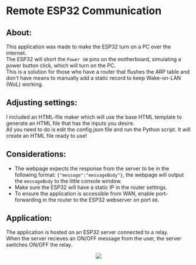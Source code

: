 # Remote ESP32 Communication

## About:

This application was made to make the ESP32 turn on a PC over the internet.  
The ESP32 will short the `Power SW` pins on the motherboard, simulating a power button click, which will turn on the PC.  
This is a solution for those who have a router that flushes the ARP table and don't have means to manually add a static record to keep Wake-on-LAN (WoL) working.

## Adjusting settings:

I included an HTML-file maker which will use the base HTML template to generate an HTML file that has the inputs you desire.  
All you need to do is edit the config.json file and run the Python script. It will create an HTML file ready to use!

## Considerations:

- The webpage expects the response from the server to be in the following format: `{"message":"messageBody"}`, the webpage will output the `messageBody` to the little console window.
- Make sure the ESP32 will have a static IP in the router settings.
- To ensure the application is accessible from WAN, enable port-forwarding in the router to the ESP32 webserver on port `80`.

## Application:

The application is hosted on an ESP32 server connected to a relay.  
When the server recieves an ON/OFF message from the user, the server switches ON/OFF the relay.

<p align="center">
  <img src="https://github.com/AbdullahAlKhafajiDev/remote-ESP32-communication/blob/main/appImage.png?raw=true" />
</p>
